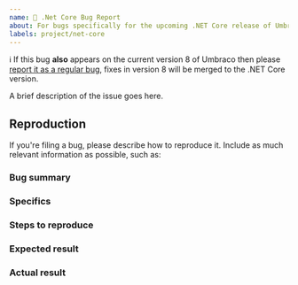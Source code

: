 ```yaml
---
name: 🌟 .Net Core Bug Report 
about: For bugs specifically for the upcoming .NET Core release of Umbraco, don't use this if you're working with Umbraco version 7 or 8
labels: project/net-core
---
```


ℹ️ If this bug **also** appears on the current version 8 of Umbraco then please [report it as a regular bug](https://github.com/umbraco/Umbraco-CMS/issues/new?template=1_Bug.md), fixes in version 8 will be merged to the .NET Core version.

A brief description of the issue goes here.

<!--

Please fill out the rest of the details in the issue template below. 
The more details you can give us, the easier it will be for us
to determine the cause of a problem.

-->


Reproduction
------------

If you're filing a bug, please describe how to reproduce it. Include as much
relevant information as possible, such as:

### Bug summary

<!--
    * Write a short summary of the bug
    * Try to pinpoint it as much as possible
    * Try to state the _actual problem_, and not just what you _think_ the
      solution might be.
-->

### Specifics

<!--
    * Mention the URL where this bug occurs, if applicable
    * What version of Umbraco are you using (down to the very last digit!)
    * What browser and version you are using
    * Please mention if you've checked it in other browsers as well
    * Please include *full error messages* and *screenshots* if possible
-->

### Steps to reproduce

<!--
    * Clearly mention the steps to reproduce the bug
-->

### Expected result

<!--
    * What did you _expect_ that would happen on your Umbraco site?
    * Describe the intended/desired outcome after you did the steps mentioned.
-->

### Actual result

<!--
    * What is the actual result of the above steps?
    * Describe the behaviour of the bug
    * Please, please include **error messages** and screenshots. They might mean
      nothing to you, but they are _very_ helpful to us.
-->
